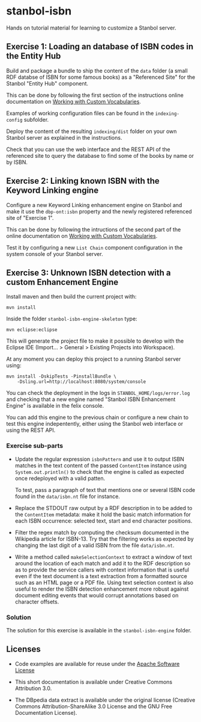 # stanbol-isbn

Hands on tutorial material for learning to customize a Stanbol
server.


## Exercise 1: Loading an database of ISBN codes in the Entity Hub

Build and package a bundle to ship the content of the `data` folder
(a small RDF databse of ISBN for some famous books) as a "Referenced
Site" for the Stanbol "Entity Hub" component.

This can be done by following the first section of the instructions
online documentation on [Working with Custom Vocabularies](
http://stanbol.apache.org/docs/trunk/customvocabulary.html).

Examples of working configuration files can be found in the
`indexing-config` subfolder.

Deploy the content of the resulting `indexing/dist` folder on your
own Stanbol server as explained in the instructions.

Check that you can use the web interface and the REST API of the
referenced site to query the database to find some of the books by
name or by ISBN.


## Exercise 2: Linking known ISBN with the Keyword Linking engine

Configure a new Keyword Linking enhancement engine on Stanbol and
make it use the `dbp-ont:isbn` property and the newly registered
referenced site of "Exercise 1".

This can be done by following the intructions of the second part
of the online documentation on [Working with Custom Vocabularies](
http://stanbol.apache.org/docs/trunk/customvocabulary.html).

Test it by configuring a new `List Chain` component configuration
in the system console of your Stanbol server.


## Exercise 3: Unknown ISBN detection with a custom Enhancement Engine

Install maven and then build the current project with:

    mvn install

Inside the folder `stanbol-isbn-engine-skeleton` type:

    mvn eclipse:eclipse

This will generate the project file to make it possible to develop
with the Eclipse IDE (Import... > General > Existing Projects into
Workspace).

At any moment you can deploy this project to a running Stanbol
server using:

    mvn install -DskipTests -PinstallBundle \
        -Dsling.url=http://localhost:8080/system/console

You can check the deployment in the logs in `STANBOL_HOME/logs/error.log`
and checking that a new engine named "Stanbol ISBN Enhancement
Engine" is available in the felix console.

You can add this engine to the previous chain or configure a new
chain to test this engine indepentently, either using the Stanbol
web interface or using the REST API.


### Exercise sub-parts

- Update the regular expression `isbnPattern` and use it to output
  ISBN matches in the text content of the passed `ContentItem`
  instance  using `System.out.println()` to check that the engine
  is called as expected once redeployed with a valid patten.

  To test, pass a paragraph of text that mentions one or several
  ISBN code found in the `data/isbn.nt` file for instance.

- Replace the STDOUT raw output by a RDF description in to be added
  to the `ContentItem` metadata: make it hold the basic match
  information for each ISBN occurrence: selected text, start and
  end character positions.

- Filter the regex match by computing the checksum documented in
  the Wikipedia article for ISBN-13. Try that the filtering works
  as expected by changing the last digit of a valid ISBN from the
  file `data/isbn.nt`.

- Write a method called `makeSelectionContext` to extract a window
  of text around the location of each match and add it to the RDF
  description so as to provide the service callers with context
  information that is useful even if the text document is a text
  extraction from a formatted source such as an HTML page or a PDF
  file. Using text selection context is also useful to render the
  ISBN detection enhancement more robust against document editing
  events that would corrupt annotations based on character offsets.


### Solution

The solution for this exercise is available in the `stanbol-isbn-engine`
folder.


## Licenses

- Code examples are available for reuse under the
  [Apache Software License](http://www.apache.org/licenses/LICENSE-2.0)

- This short documentation is available under Creative Commons
  Attribution 3.0.

- The DBpedia data extract is available under the original license
  (Creative Commons Attribution-ShareAlike 3.0 License and the GNU Free
  Documentation License).
